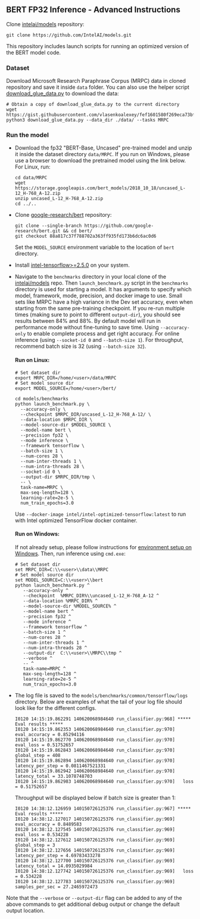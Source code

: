 <!--- 0. Title -->
## BERT FP32 Inference - Advanced Instructions

Clone [intelai/models](https://github.com/IntelAI/models) repository:

   ```
   git clone https://github.com/IntelAI/models.git
   ```
This repository includes launch scripts for running an optimized version of the BERT model code.


### Dataset
Download Microsoft Research Paraphrase Corpus (MRPC) data in cloned repository and save it inside `data` folder.
You can also use the helper script [download_glue_data.py](https://gist.github.com/vlasenkoalexey/fef1601580f269eca73bf26a198595f3) to download the data:

   ```
   # Obtain a copy of download_glue_data.py to the current directory
   wget https://gist.githubusercontent.com/vlasenkoalexey/fef1601580f269eca73bf26a198595f3/raw/db67cdf22eb5bd7efe376205e8a95028942e263d/download_glue_data.py
   python3 download_glue_data.py --data_dir ./data/ --tasks MRPC
   ```


### Run the model
* Download the fp32 "BERT-Base, Uncased" pre-trained model and unzip it inside the dataset directory `data/MRPC`.
If you run on Windows, please use a browser to download the pretrained model using the link below. For Linux, run:

   ```
   cd data/MRPC
   wget https://storage.googleapis.com/bert_models/2018_10_18/uncased_L-12_H-768_A-12.zip
   unzip uncased_L-12_H-768_A-12.zip
   cd ../..
   ```

* Clone [google-research/bert](https://github.com/google-research/bert) repository:
   ```
   git clone --single-branch https://github.com/google-research/bert.git && cd bert/
   git checkout 88a817c37f788702a363ff935fd173b6dc6ac0d6
   ```
   Set the `MODEL_SOURCE` environment variable to the location of `bert` directory.
   
* Install [intel-tensorflow>=2.5.0](https://pypi.org/project/intel-tensorflow/) on your system.

* Navigate to the `benchmarks` directory in your local clone of the [intelai/models](https://github.com/IntelAI/models) repo.
Then `launch_benchmark.py` script in the `benchmarks` directory is used for starting a model.
It has arguments to specify which model, framework, mode, precision, and docker image to use.
Small sets like MRPC have a high variance in the Dev set accuracy, even when starting from the same pre-training checkpoint.
If you re-run multiple times (making sure to point to different `output-dir`), you should see results between 84% and 88%.
By default model will run in performance mode without fine-tuning to save time.
Using `--accuracy-only` to enable complete process and get right accuracy.
For online inference (using `--socket-id 0` and `--batch-size 1`).
For throughput, recommend batch size is 32 (using `--batch-size 32`).

   #### Run on Linux:
   ```
   # Set dataset dir
   export MRPC_DIR=/home/<user>/data/MRPC
   # Set model source dir
   export MODEL_SOURCE=/home/<user>/bert/
   
   cd models/benchmarks
   python launch_benchmark.py \
     --accuracy-only \
     --checkpoint $MRPC_DIR/uncased_L-12_H-768_A-12/ \
     --data-location $MRPC_DIR \
     --model-source-dir $MODEL_SOURCE \
     --model-name bert \
     --precision fp32 \
     --mode inference \
     --framework tensorflow \
     --batch-size 1 \
     --num-cores 28 \
     --num-inter-threads 1 \
     --num-intra-threads 28 \
     --socket-id 0 \
     --output-dir $MRPC_DIR/tmp \
     -- \
     task-name=MRPC \
     max-seq-length=128 \
     learning-rate=2e-5 \
     num_train_epochs=3.0
   ```
   Use `--docker-image intel/intel-optimized-tensorflow:latest` to run with Intel optimized TensorFlow docker container.
   
   #### Run on Windows:
   If not already setup, please follow instructions for [environment setup on Windows](/docs/general/Windows.md).
   Then, run inference using `cmd.exe`:
   ```
   # Set dataset dir
   set MRPC_DIR=C:\\<user>\\data\\MRPC
   # Set model source dir
   set MODEL_SOURCE=C:\\<user>\\bert
   python launch_benchmark.py ^
      --accuracy-only ^
      --checkpoint  %MRPC_DIR%\\uncased_L-12_H-768_A-12 ^
      --data-location %MRPC_DIR% ^
      --model-source-dir %MODEL_SOURCE% ^
      --model-name bert ^
      --precision fp32 ^
      --mode inference ^
      --framework tensorflow ^
      --batch-size 1 ^
      --num-cores 28 ^
      --num-inter-threads 1 ^
      --num-intra-threads 28 ^
      --output-dir  C:\\<user>\\MRPC\\tmp ^
      --verbose ^
      -- ^
      task-name=MRPC ^
      max-seq-length=128 ^
      learning-rate=2e-5 ^
      num_train_epochs=3.0
   ```

* The log file is saved to the `models/benchmarks/common/tensorflow/logs` directory. Below are examples of what the tail of your log file should look like for the different configs.

   ```
   I0120 14:15:19.862291 140620068984640 run_classifier.py:968] ***** Eval results *****
   I0120 14:15:19.862353 140620068984640 run_classifier.py:970]   eval_accuracy = 0.85294116
   I0120 14:15:19.862770 140620068984640 run_classifier.py:970]   eval_loss = 0.51752657
   I0120 14:15:19.862843 140620068984640 run_classifier.py:970]   global_step = 408
   I0120 14:15:19.862894 140620068984640 run_classifier.py:970]   latency_per_step = 0.0811467521331
   I0120 14:15:19.862942 140620068984640 run_classifier.py:970]   latency_total = 33.1078748703
   I0120 14:15:19.862983 140620068984640 run_classifier.py:970]   loss = 0.51752657
   ```

   Throughput will be displayed below if batch size is greater than 1:
   ```
   I0120 14:38:12.126959 140150726125376 run_classifier.py:967] ***** Eval results *****
   I0120 14:38:12.127017 140150726125376 run_classifier.py:969]   eval_accuracy = 0.8489583
   I0120 14:38:12.127545 140150726125376 run_classifier.py:969]   eval_loss = 0.534228
   I0120 14:38:12.127612 140150726125376 run_classifier.py:969]   global_step = 3
   I0120 14:38:12.127656 140150726125376 run_classifier.py:969]   latency_per_step = 4.69783433278
   I0120 14:38:12.127700 140150726125376 run_classifier.py:969]   latency_total = 14.0935029984
   I0120 14:38:12.127742 140150726125376 run_classifier.py:969]   loss = 0.534228
   I0120 14:38:12.127783 140150726125376 run_classifier.py:969]   samples_per_sec = 27.2465972473
   ```

Note that the `--verbose` or `--output-dir` flag can be added to any of the above commands to get additional debug output or change the default output location.
